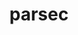 ---
title: "parsec"
layout: cache
categories: [package, develop-2024-02-11]
meta: {"versions": ["3.0.2209"], "compilers": ["gcc@=11.4.0", "gcc@=9.4.0", "oneapi@=2024.0.0"], "oss": ["ubuntu20.04", "ubuntu22.04"], "platforms": ["linux"], "targets": ["neoverse_v1", "neoverse_v2", "ppc64le", "x86_64_v3"], "stacks": ["e4s", "e4s-neoverse-v2", "e4s-neoverse_v1", "e4s-oneapi", "e4s-power", "root"], "num_specs": 14, "num_specs_by_stack": {"root": 14, "e4s-neoverse_v1": 4, "e4s-power": 2, "e4s": 3, "e4s-neoverse-v2": 4, "e4s-oneapi": 1}}
spec_details: [{"hash": "iezn2plxqxdez7lat2h35oats5izam7t", "compiler": "gcc@=11.4.0", "versions": ["3.0.2209"], "os": "ubuntu20.04", "platform": "linux", "target": "neoverse_v1", "variants": ["build_system=cmake", "build_type=RelWithDebInfo", "+cuda", "cuda_arch=75", "~debug_verbose", "generator=make", "~ipo", "~profile", "+shared"], "stacks": ["root", "e4s-neoverse_v1"], "size": "-", "tarball": "https://binaries.spack.io/releases/develop-2024-02-11/build_cache/linux-ubuntu20.04-neoverse_v1/gcc-11.4.0/parsec-3.0.2209/linux-ubuntu20.04-neoverse_v1-gcc-11.4.0-parsec-3.0.2209-iezn2plxqxdez7lat2h35oats5izam7t.spack"}, {"hash": "5vnhjy652chg5frznuzrzxm3uzdkfgmh", "compiler": "gcc@=11.4.0", "versions": ["3.0.2209"], "os": "ubuntu20.04", "platform": "linux", "target": "neoverse_v1", "variants": ["build_system=cmake", "build_type=RelWithDebInfo", "+cuda", "cuda_arch=80", "~debug_verbose", "generator=make", "~ipo", "~profile", "+shared"], "stacks": ["root", "e4s-neoverse_v1"], "size": "-", "tarball": "https://binaries.spack.io/releases/develop-2024-02-11/build_cache/linux-ubuntu20.04-neoverse_v1/gcc-11.4.0/parsec-3.0.2209/linux-ubuntu20.04-neoverse_v1-gcc-11.4.0-parsec-3.0.2209-5vnhjy652chg5frznuzrzxm3uzdkfgmh.spack"}, {"hash": "ovfxjb3ixpwnixhwxelu2k6rzog4nldi", "compiler": "gcc@=11.4.0", "versions": ["3.0.2209"], "os": "ubuntu20.04", "platform": "linux", "target": "neoverse_v1", "variants": ["build_system=cmake", "build_type=RelWithDebInfo", "~cuda", "~debug_verbose", "generator=make", "~ipo", "~profile", "+shared"], "stacks": ["root", "e4s-neoverse_v1"], "size": "-", "tarball": "https://binaries.spack.io/releases/develop-2024-02-11/build_cache/linux-ubuntu20.04-neoverse_v1/gcc-11.4.0/parsec-3.0.2209/linux-ubuntu20.04-neoverse_v1-gcc-11.4.0-parsec-3.0.2209-ovfxjb3ixpwnixhwxelu2k6rzog4nldi.spack"}, {"hash": "wszcr5rtkbickzmwi3q4tfvmfhbqrhkt", "compiler": "gcc@=11.4.0", "versions": ["3.0.2209"], "os": "ubuntu20.04", "platform": "linux", "target": "neoverse_v1", "variants": ["build_system=cmake", "build_type=RelWithDebInfo", "+cuda", "cuda_arch=90", "~debug_verbose", "generator=make", "~ipo", "~profile", "+shared"], "stacks": ["root", "e4s-neoverse_v1"], "size": "-", "tarball": "https://binaries.spack.io/releases/develop-2024-02-11/build_cache/linux-ubuntu20.04-neoverse_v1/gcc-11.4.0/parsec-3.0.2209/linux-ubuntu20.04-neoverse_v1-gcc-11.4.0-parsec-3.0.2209-wszcr5rtkbickzmwi3q4tfvmfhbqrhkt.spack"}, {"hash": "u7xhyowk7qsa6hufwk3kd4g2sd44cab2", "compiler": "gcc@=9.4.0", "versions": ["3.0.2209"], "os": "ubuntu20.04", "platform": "linux", "target": "ppc64le", "variants": ["build_system=cmake", "build_type=RelWithDebInfo", "+cuda", "cuda_arch=70", "~debug_verbose", "generator=make", "~ipo", "~profile", "+shared"], "stacks": ["root", "e4s-power"], "size": "-", "tarball": "https://binaries.spack.io/releases/develop-2024-02-11/build_cache/linux-ubuntu20.04-ppc64le/gcc-9.4.0/parsec-3.0.2209/linux-ubuntu20.04-ppc64le-gcc-9.4.0-parsec-3.0.2209-u7xhyowk7qsa6hufwk3kd4g2sd44cab2.spack"}, {"hash": "7x542kwov77nfgrxcvtmuuu67p5o3cob", "compiler": "gcc@=9.4.0", "versions": ["3.0.2209"], "os": "ubuntu20.04", "platform": "linux", "target": "ppc64le", "variants": ["build_system=cmake", "build_type=RelWithDebInfo", "~cuda", "~debug_verbose", "generator=make", "~ipo", "~profile", "+shared"], "stacks": ["root", "e4s-power"], "size": "-", "tarball": "https://binaries.spack.io/releases/develop-2024-02-11/build_cache/linux-ubuntu20.04-ppc64le/gcc-9.4.0/parsec-3.0.2209/linux-ubuntu20.04-ppc64le-gcc-9.4.0-parsec-3.0.2209-7x542kwov77nfgrxcvtmuuu67p5o3cob.spack"}, {"hash": "wvivjx2v2onrhdmybwkjk6faa26mtsgh", "compiler": "gcc@=11.4.0", "versions": ["3.0.2209"], "os": "ubuntu20.04", "platform": "linux", "target": "x86_64_v3", "variants": ["build_system=cmake", "build_type=RelWithDebInfo", "~cuda", "~debug_verbose", "generator=make", "~ipo", "~profile", "+shared"], "stacks": ["e4s", "root"], "size": "-", "tarball": "https://binaries.spack.io/releases/develop-2024-02-11/build_cache/linux-ubuntu20.04-x86_64_v3/gcc-11.4.0/parsec-3.0.2209/linux-ubuntu20.04-x86_64_v3-gcc-11.4.0-parsec-3.0.2209-wvivjx2v2onrhdmybwkjk6faa26mtsgh.spack"}, {"hash": "olzbm6mxhmj6pbbs2chhnoabcjkqbjng", "compiler": "gcc@=11.4.0", "versions": ["3.0.2209"], "os": "ubuntu20.04", "platform": "linux", "target": "x86_64_v3", "variants": ["build_system=cmake", "build_type=RelWithDebInfo", "+cuda", "cuda_arch=90", "~debug_verbose", "generator=make", "~ipo", "~profile", "+shared"], "stacks": ["e4s", "root"], "size": "-", "tarball": "https://binaries.spack.io/releases/develop-2024-02-11/build_cache/linux-ubuntu20.04-x86_64_v3/gcc-11.4.0/parsec-3.0.2209/linux-ubuntu20.04-x86_64_v3-gcc-11.4.0-parsec-3.0.2209-olzbm6mxhmj6pbbs2chhnoabcjkqbjng.spack"}, {"hash": "w2dqbwq2tmseej6gvbioohoo32fxahy3", "compiler": "gcc@=11.4.0", "versions": ["3.0.2209"], "os": "ubuntu20.04", "platform": "linux", "target": "x86_64_v3", "variants": ["build_system=cmake", "build_type=RelWithDebInfo", "+cuda", "cuda_arch=80", "~debug_verbose", "generator=make", "~ipo", "~profile", "+shared"], "stacks": ["e4s", "root"], "size": "-", "tarball": "https://binaries.spack.io/releases/develop-2024-02-11/build_cache/linux-ubuntu20.04-x86_64_v3/gcc-11.4.0/parsec-3.0.2209/linux-ubuntu20.04-x86_64_v3-gcc-11.4.0-parsec-3.0.2209-w2dqbwq2tmseej6gvbioohoo32fxahy3.spack"}, {"hash": "i3bj6bpw53olfggm2pqjrwtwuy3mcdqd", "compiler": "gcc@=11.4.0", "versions": ["3.0.2209"], "os": "ubuntu22.04", "platform": "linux", "target": "neoverse_v2", "variants": ["build_system=cmake", "build_type=RelWithDebInfo", "~cuda", "~debug_verbose", "generator=make", "~ipo", "~profile", "+shared"], "stacks": ["root", "e4s-neoverse-v2"], "size": "-", "tarball": "https://binaries.spack.io/releases/develop-2024-02-11/build_cache/linux-ubuntu22.04-neoverse_v2/gcc-11.4.0/parsec-3.0.2209/linux-ubuntu22.04-neoverse_v2-gcc-11.4.0-parsec-3.0.2209-i3bj6bpw53olfggm2pqjrwtwuy3mcdqd.spack"}, {"hash": "o3z66e77vhzvbxl5laxqeaagg2wtokgp", "compiler": "gcc@=11.4.0", "versions": ["3.0.2209"], "os": "ubuntu22.04", "platform": "linux", "target": "neoverse_v2", "variants": ["build_system=cmake", "build_type=RelWithDebInfo", "+cuda", "cuda_arch=80", "~debug_verbose", "generator=make", "~ipo", "~profile", "+shared"], "stacks": ["root", "e4s-neoverse-v2"], "size": "-", "tarball": "https://binaries.spack.io/releases/develop-2024-02-11/build_cache/linux-ubuntu22.04-neoverse_v2/gcc-11.4.0/parsec-3.0.2209/linux-ubuntu22.04-neoverse_v2-gcc-11.4.0-parsec-3.0.2209-o3z66e77vhzvbxl5laxqeaagg2wtokgp.spack"}, {"hash": "ovtgaxui6kdwwrrjpub2onoejtbrs4wq", "compiler": "gcc@=11.4.0", "versions": ["3.0.2209"], "os": "ubuntu22.04", "platform": "linux", "target": "neoverse_v2", "variants": ["build_system=cmake", "build_type=RelWithDebInfo", "+cuda", "cuda_arch=90", "~debug_verbose", "generator=make", "~ipo", "~profile", "+shared"], "stacks": ["root", "e4s-neoverse-v2"], "size": "-", "tarball": "https://binaries.spack.io/releases/develop-2024-02-11/build_cache/linux-ubuntu22.04-neoverse_v2/gcc-11.4.0/parsec-3.0.2209/linux-ubuntu22.04-neoverse_v2-gcc-11.4.0-parsec-3.0.2209-ovtgaxui6kdwwrrjpub2onoejtbrs4wq.spack"}, {"hash": "7j6qkzxzta4blpjmyvfndh33td5ohjdi", "compiler": "gcc@=11.4.0", "versions": ["3.0.2209"], "os": "ubuntu22.04", "platform": "linux", "target": "neoverse_v2", "variants": ["build_system=cmake", "build_type=RelWithDebInfo", "+cuda", "cuda_arch=75", "~debug_verbose", "generator=make", "~ipo", "~profile", "+shared"], "stacks": ["root", "e4s-neoverse-v2"], "size": "-", "tarball": "https://binaries.spack.io/releases/develop-2024-02-11/build_cache/linux-ubuntu22.04-neoverse_v2/gcc-11.4.0/parsec-3.0.2209/linux-ubuntu22.04-neoverse_v2-gcc-11.4.0-parsec-3.0.2209-7j6qkzxzta4blpjmyvfndh33td5ohjdi.spack"}, {"hash": "vdidwhul7y6eqhkeqqtwnjediehai2dn", "compiler": "oneapi@=2024.0.0", "versions": ["3.0.2209"], "os": "ubuntu22.04", "platform": "linux", "target": "x86_64_v3", "variants": ["build_system=cmake", "build_type=RelWithDebInfo", "~cuda", "~debug_verbose", "generator=make", "~ipo", "~profile", "+shared"], "stacks": ["e4s-oneapi", "root"], "size": "-", "tarball": "https://binaries.spack.io/releases/develop-2024-02-11/build_cache/linux-ubuntu22.04-x86_64_v3/oneapi-2024.0.0/parsec-3.0.2209/linux-ubuntu22.04-x86_64_v3-oneapi-2024.0.0-parsec-3.0.2209-vdidwhul7y6eqhkeqqtwnjediehai2dn.spack"}]
---